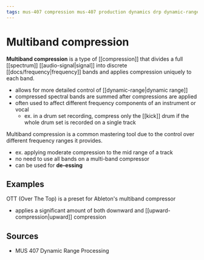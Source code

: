 ```yaml
---
tags: mus-407 compression mus-407 production dynamics drp dynamic-range-compression dynamic-range
---
```


# Multiband compression

**Multiband compression** is a type of [[compression]] that divides a full [[spectrum]] [[audio-signal|signal]] into discrete [[docs/frequency|frequency]] bands and applies compression uniquely to each band.

- allows for more detailed control of [[dynamic-range|dynamic range]]
- compressed spectral bands are summed after compressions are applied
- often used to affect different frequency components of an instrument or vocal
  - ex. in a drum set recording, compress only the [[kick]] drum if the whole drum set is recorded on a single track

Multiband compression is a common mastering tool due to the control over different frequency ranges it provides.

- ex. applying moderate compression to the mid range of a track
- no need to use all bands on a multi-band compressor
- can be used for **de-essing**

## Examples

OTT (Over The Top) is a preset for Ableton's multiband compressor

- applies a significant amount of both downward and [[upward-compression|upward]] compression

## Sources

- MUS 407 Dynamic Range Processing
